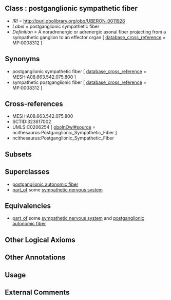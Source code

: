 
## Class : postganglionic sympathetic fiber

 * *IRI* = http://purl.obolibrary.org/obo/UBERON_0011926
 * *Label* = postganglionic sympathetic fiber
 * *Definition* = A noradrenergic or adrenergic axonal fiber projecting from a sympathetic ganglion to an effector organ [ [database_cross_reference](../../ef/oboInOwl#hasDbXref.md) = MP:0008312 ]

## Synonyms

 * postganglionic sympathetic fiber [ [database_cross_reference](../../ef/oboInOwl#hasDbXref.md) = MESH:A08.663.542.075.800 ]
 * sympathetic postganglionic fiber [ [database_cross_reference](../../ef/oboInOwl#hasDbXref.md) = MP:0008312 ]

## Cross-references

 * MESH:A08.663.542.075.800
 * SCTID:323617002
 * UMLS:C0206254 [ [oboInOwl#source](../../ce/oboInOwl#source.md) = ncithesaurus:Postganglionic_Sympathetic_Fiber ]
 * ncithesaurus:Postganglionic_Sympathetic_Fiber

## Subsets


## Superclasses

 * [postganglionic autonomic fiber](../../UBERON/24/UBERON_0011924.md)
 * [part_of](../../BFO/50/BFO_0000050.md) some [sympathetic nervous system](../../UBERON/13/UBERON_0000013.md)

## Equivalencies

 * [part_of](../../BFO/50/BFO_0000050.md) some [sympathetic nervous system](../../UBERON/13/UBERON_0000013.md) and [postganglionic autonomic fiber](../../UBERON/24/UBERON_0011924.md)

## Other Logical Axioms


## Other Annotations


## Usage


## External Comments

